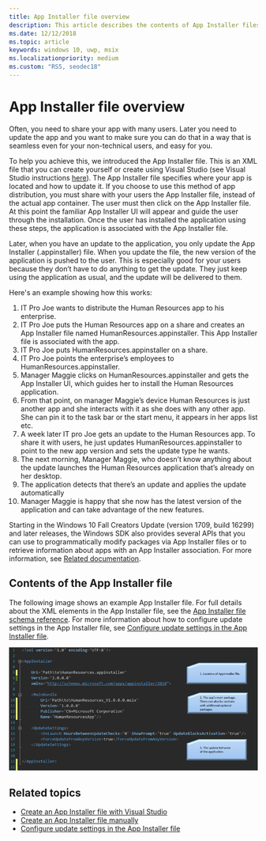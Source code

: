 ```yaml
---
title: App Installer file overview
description: This article describes the contents of App Installer files and how they work to help manage the distribution and installation of your desktop apps.
ms.date: 12/12/2018
ms.topic: article
keywords: windows 10, uwp, msix
ms.localizationpriority: medium
ms.custom: "RS5, seodec18"
---
```


# App Installer file overview

Often, you need to share your app with many users. Later you need to update the app and you want to make sure you can do that in a way that is seamless even for your non-technical users, and easy for you.

To help you achieve this, we introduced the App Installer file. This is an XML file that you can create yourself or create using Visual Studio (see Visual Studio instructions [here](create-appinstallerfile-vs.md)). The App Installer file specifies where your app is located and how to update it. If you choose to use this method of app distribution, you must share with your users the App Installer file, instead of the actual app container. The user must then click on the App Installer file. At this point the familiar App Installer UI will appear and guide the user through the installation.  Once the user has installed the application using these steps, the application is associated with the App Installer file.  

Later, when you have an update to the application, you only update the App Installer (.appinstaller) file. When you update the file, the new version of the application is pushed to the user. This is especially good for your users because they don’t have to do anything to get the update. They just keep using the application as usual, and the update will be delivered to them.

Here's an example showing how this works:

1. IT Pro Joe wants to distribute the Human Resources app to his enterprise.
2. IT Pro Joe puts the Human Resources app on a share and creates an App Installer file named HumanResources.appinstaller. This App Installer file is associated with the app.
3. IT Pro Joe puts HumanResources.appinstaller on a share.
4. IT Pro Joe points the enterprise’s employees to HumanResources.appinstaller.
5. Manager Maggie clicks on HumanResources.appinstaller and gets the App Installer UI, which guides her to install the Human Resources application.
6. From that point, on manager Maggie’s device Human Resources is just another app and she interacts with it as she does with any other app. She can pin it to the task bar or the start menu, it appears in her apps list etc.
7. A week later IT pro Joe gets an update to the Human Resources app. To share it with users, he just updates HumanResources.appinstaller to point to the new app version and sets the update type he wants.
8. The next morning, Manager Maggie, who doesn’t know anything about the update launches the Human Resources application that’s already on her desktop.
9. The application detects that there’s an update and applies the update automatically
10. Manager Maggie is happy that she now has the latest version of the application and can take advantage of the new features.

Starting in the Windows 10 Fall Creators Update (version 1709, build 16299) and later releases, the Windows SDK also provides several APIs that you can use to programmatically modify packages via App Installer files or to retrieve information about apps with an App Installer association. For more information, see [Related documentation](app-installer-documentation.md).

## Contents of the App Installer file

The following image shows an example App Installer file. For full details about the XML elements in the App Installer file, see the [App Installer file schema reference](https://docs.microsoft.com/uwp/schemas/appinstallerschema/schema-root). For more information about how to configure update settings in the App Installer file, see [Configure update settings in the App Installer file](update-settings.md).

![App Installer file example with update settings](images/App-Installer-File-Update.png)

## Related topics

* [Create an App Installer file with Visual Studio](create-appinstallerfile-vs.md)
* [Create an App Installer file manually](how-to-create-appinstaller-file.md)
* [Configure update settings in the App Installer file](update-settings.md)
